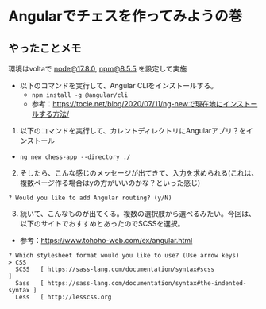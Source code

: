# Angularでチェスを作ってみようの巻

## やったことメモ

環境はvoltaで node@17.8.0, npm@8.5.5 を設定して実施

- 以下のコマンドを実行して、Angular CLIをインストールする。
  - `npm install -g @angular/cli`
  - 参考：https://tocie.net/blog/2020/07/11/ng-newで現在地にインストールする方法/


1. 以下のコマンドを実行して、カレントディレクトリにAngularアプリ？をインストール
  - `ng new chess-app --directory ./`
2. そしたら、こんな感じのメッセージが出てきて、入力を求められる(これは、複数ページ作る場合はyの方がいいのかな？といった感じ)
```
? Would you like to add Angular routing? (y/N)
```


3. 続いて、こんなものが出てくる。複数の選択肢から選べるみたい。今回は、以下のサイトでおすすめとあったのでSCSSを選択。
  - 参考：https://www.tohoho-web.com/ex/angular.html
```
? Which stylesheet format would you like to use? (Use arrow keys)
> CSS
  SCSS   [ https://sass-lang.com/documentation/syntax#scss                ] 
  Sass   [ https://sass-lang.com/documentation/syntax#the-indented-syntax ] 
  Less   [ http://lesscss.org 
```

